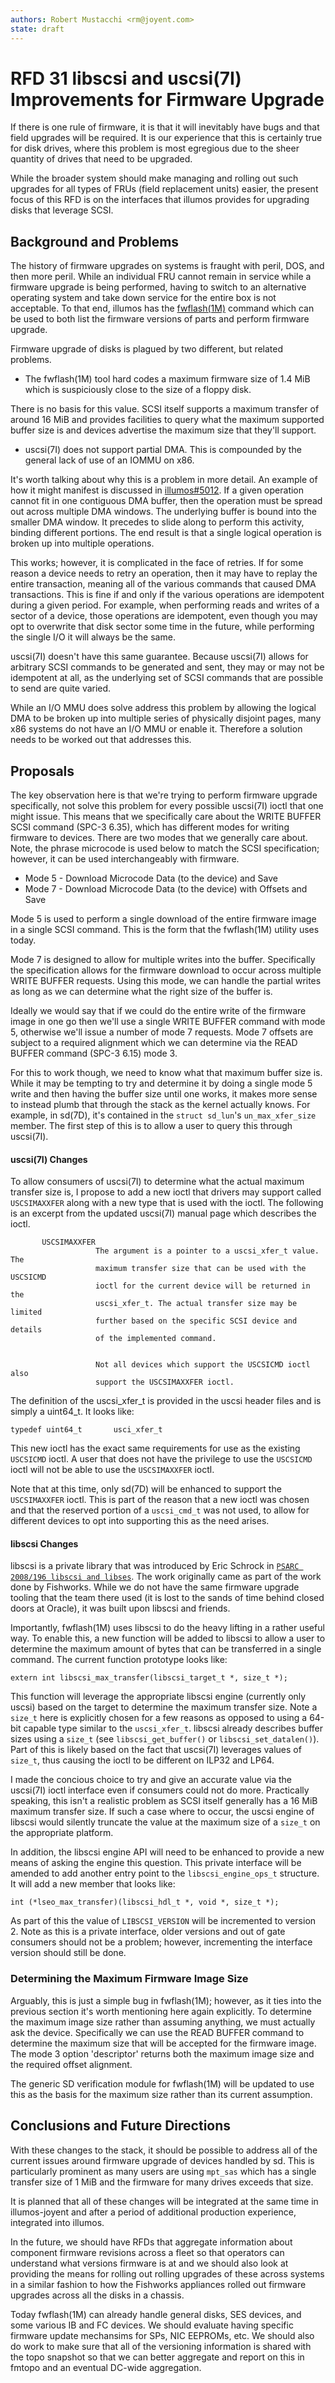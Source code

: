 ```yaml
---
authors: Robert Mustacchi <rm@joyent.com>
state: draft
---
```


<!--
    This Source Code Form is subject to the terms of the Mozilla Public
    License, v. 2.0. If a copy of the MPL was not distributed with this
    file, You can obtain one at http://mozilla.org/MPL/2.0/.
-->

<!--
    Copyright 2016 Joyent, Inc.
-->

# RFD 31 libscsi and uscsi(7I) Improvements for Firmware Upgrade

If there is one rule of firmware, it is that it will inevitably have
bugs and that field upgrades will be required. It is our experience that
this is certainly true for disk drives, where this problem is most
egregious due to the sheer quantity of drives that need to be upgraded.

While the broader system should make managing and rolling out such
upgrades for all types of FRUs (field replacement units) easier, the
present focus of this RFD is on the interfaces that illumos provides for
upgrading disks that leverage SCSI.

## Background and Problems

The history of firmware upgrades on systems is fraught with peril, DOS,
and then more peril. While an individual FRU cannot remain in service
while a firmware upgrade is being performed, having to switch to an
alternative operating system and take down service for the entire box is
not acceptable. To that end, illumos has the
[fwflash(1M)](http://illumos.org/man/1m/fwflash) command which can be
used to both list the firmware versions of parts and perform firmware
upgrade.

Firmware upgrade of disks is plagued by two different, but related
problems.

* The fwflash(1M) tool hard codes a maximum firmware size of 1.4 MiB
which is suspiciously close to the size of a floppy disk.

There is no basis for this value. SCSI itself supports a maximum
transfer of around 16 MiB and provides facilities to query what the
maximum supported buffer size is and devices advertise the maximum size
that they'll support.

* uscsi(7I) does not support partial DMA. This is compounded by the
general lack of use of an IOMMU on x86.

It's worth talking about why this is a problem in more detail. An
example of how it might manifest is discussed in
[illumos#5012](https://www.illumos.org/issues/5012). If a given
operation cannot fit in one contiguous DMA buffer, then the operation
must be spread out across multiple DMA windows. The underlying buffer is
bound into the smaller DMA window. It precedes to slide along to perform
this activity, binding different portions. The end result is that a
single logical operation is broken up into multiple operations.

This works; however, it is complicated in the face of retries. If for
some reason a device needs to retry an operation, then it may have to
replay the entire transaction, meaning all of the various commands that
caused DMA transactions. This is fine if and only if the various
operations are idempotent during a given period. For example, when
performing reads and writes of a sector of a device, those operations
are idempotent, even though you may opt to overwrite that disk sector
some time in the future, while performing the single I/O it will always
be the same.

uscsi(7I) doesn't have this same guarantee. Because uscsi(7I) allows for
arbitrary SCSI commands to be generated and sent, they may or may not be
idempotent at all, as the underlying set of SCSI commands that are
possible to send are quite varied.

While an I/O MMU does solve address this problem by allowing the logical
DMA to be broken up into multiple series of physically disjoint pages,
many x86 systems do not have an I/O MMU or enable it. Therefore a
solution needs to be worked out that addresses this.

## Proposals

The key observation here is that we're trying to perform firmware
upgrade specifically, not solve this problem for every possible
uscsi(7I) ioctl that one might issue. This means that we specifically
care about the WRITE BUFFER SCSI command (SPC-3 6.35), which has
different modes for writing firmware to devices. There are two modes
that we generally care about. Note, the phrase microcode is used below
to match the SCSI specification; however, it can be used interchangeably
with firmware.

* Mode 5 - Download Microcode Data (to the device) and Save
* Mode 7 - Download Microcode Data (to the device) with Offsets and Save

Mode 5 is used to perform a single download of the entire firmware image
in a single SCSI command. This is the form that the fwflash(1M) utility
uses today.

Mode 7 is designed to allow for multiple writes into the buffer.
Specifically the specification allows for the firmware download to occur
across multiple WRITE BUFFER requests. Using this mode, we can handle
the partial writes as long as we can determine what the right size of
the buffer is.

Ideally we would say that if we could do the entire write of the
firmware image in one go then we'll use a single WRITE BUFFER command
with mode 5, otherwise we'll issue a number of mode 7 requests. Mode 7
offsets are subject to a required alignment which we can determine via
the READ BUFFER command (SPC-3 6.15) mode 3.

For this to work though, we need to know what that maximum buffer size
is. While it may be tempting to try and determine it by doing a single
mode 5 write and then having the buffer size until one works, it makes
more sense to instead plumb that through the stack as the kernel
actually knows. For example, in sd(7D), it's contained in the `struct
sd_lun`'s `un_max_xfer_size` member. The first step of this is to allow a
user to query this through uscsi(7I).

#### uscsi(7I) Changes

To allow consumers of uscsi(7I) to determine what the actual maximum
transfer size is, I propose to add a new ioctl that drivers may support
called `USCSIMAXXFER` along with a new type that is used with the ioctl.
The following is an excerpt from the updated uscsi(7I) manual page which
describes the ioctl.

```
       USCSIMAXXFER
                   The argument is a pointer to a uscsi_xfer_t value. The
                   maximum transfer size that can be used with the USCSICMD
                   ioctl for the current device will be returned in the
                   uscsi_xfer_t. The actual transfer size may be limited
                   further based on the specific SCSI device and details
                   of the implemented command.


                   Not all devices which support the USCSICMD ioctl also
                   support the USCSIMAXXFER ioctl.
```

The definition of the uscsi_xfer_t is provided in the uscsi header files
and is simply a uint64_t. It looks like:

```
typedef	uint64_t       usci_xfer_t
```

This new ioctl has the exact same requirements for use as the existing
`USCSICMD` ioctl. A user that does not have the privilege to use the
`USCSICMD` ioctl will not be able to use the `USCSIMAXXFER` ioctl.

Note that at this time, only sd(7D) will be enhanced to support the
`USCSIMAXXFER` ioctl. This is part of the reason that a new ioctl was
chosen and that the reserved portion of a `uscsi_cmd_t` was not used, to
allow for different devices to opt into supporting this as the need
arises.

#### libscsi Changes

libscsi is a private library that was introduced by Eric Schrock in
[`PSARC 2008/196 libscsi and libses`][1]. The work originally came as part of
the work done by Fishworks. While we do not have the same firmware
upgrade tooling that the team there used (it is lost to the sands of
time behind closed doors at Oracle), it was built upon libscsi and
friends.

[1]: https://www.illumos.org/opensolaris/ARChive/PSARC/2008/196/index.html

Importantly, fwflash(1M) uses libscsi to do the heavy lifting in a
rather useful way. To enable this, a new function will be added to
libscsi to allow a user to determine the maximum amount of bytes that
can be transferred in a single command. The current function prototype
looks like:

```
extern int libscsi_max_transfer(libscsi_target_t *, size_t *);
```

This function will leverage the appropriate libscsi engine (currently
only uscsi) based on the target to determine the maximum transfer size.
Note a `size_t` here is explicitly chosen for a few reasons as opposed
to using a 64-bit capable type similar to the `uscsi_xfer_t`. libscsi
already describes buffer sizes using a `size_t` (see
`libscsi_get_buffer()` or `libscsi_set_datalen()`). Part of this is
likely based on the fact that uscsi(7I) leverages values of `size_t`, thus
causing the ioctl to be different on ILP32 and LP64.

I made the concious choice to try and give an accurate value via the
uscsi(7I) ioctl interface even if consumers could not do more.
Practically speaking, this isn't a realistic problem as SCSI itself
generally has a 16 MiB maximum transfer size. If such a case where to
occur, the uscsi engine of libscsi would silently truncate the value at
the maximum size of a `size_t` on the appropriate platform.

In addition, the libscsi engine API will need to be enhanced to provide
a new means of asking the engine this question. This private interface
will be amended to add another entry point to the `libscsi_engine_ops_t`
structure. It will add a new member that looks like:

```
int (*lseo_max_transfer)(libscsi_hdl_t *, void *, size_t *);
```

As part of this the value of `LIBSCSI_VERSION` will be incremented to
version 2. Note as this is a private interface, older versions and out
of gate consumers should not be a problem; however, incrementing the
interface version should still be done.

### Determining the Maximum Firmware Image Size

Arguably, this is just a simple bug in fwflash(1M); however, as it ties
into the previous section it's worth mentioning here again explicitly.
To determine the maximum image size rather than assuming anything, we
must actually ask the device. Specifically we can use the READ BUFFER
command to determine the maximum size that will be accepted for the
firmware image. The mode 3 option 'descriptor' returns both the maximum
image size and the required offset alignment.

The generic SD verification module for fwflash(1M) will be updated to
use this as the basis for the maximum size rather than its current
assumption.

## Conclusions and Future Directions

With these changes to the stack, it should be possible to address all of
the current issues around firmware upgrade of devices handled by sd.
This is particularly prominent as many users are using `mpt_sas` which
has a single transfer size of 1 MiB and the firmware for many drives
exceeds that size.

It is planned that all of these changes will be integrated at the same
time in illumos-joyent and after a period of additional production
experience, integrated into illumos.

In the future, we should have RFDs that aggregate information about
component firmware revisions across a fleet so that operators can
understand what versions firmware is at and we should also look at
providing the means for rolling out rolling upgrades of these across
systems in a similar fashion to how the Fishworks appliances rolled out
firmware upgrades across all the disks in a chassis.

Today fwflash(1M) can already handle general disks, SES devices, and
some various IB and FC devices. We should evaluate having specific
firmware update mechansims for SPs, NIC EEPROMs, etc. We should also do
work to make sure that all of the versioning information is shared with
the topo snapshot so that we can better aggregate and report on this in
fmtopo and an eventual DC-wide aggregation.
